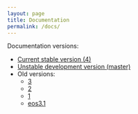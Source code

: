 ```yaml
---
layout: page
title: Documentation
permalink: /docs/
---
```


Documentation versions:

- [Current stable version (4)](4)
- [Unstable development version (master)](master)
- Old versions:
  - [3](3)
  - [2](2)
  - [1](1)
  - [eos3.1](eos3.1)
